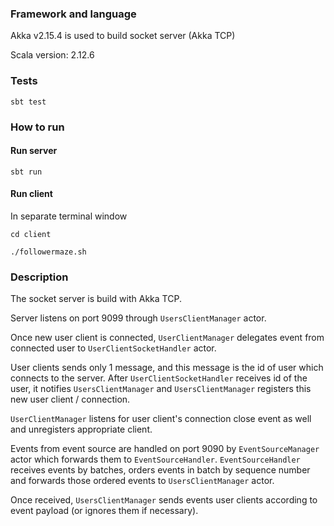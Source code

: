 ### Framework and language
Akka v2.15.4 is used to build socket server (Akka TCP)
 
Scala version: 2.12.6

### Tests
`sbt test`
 
### How to run 

#### Run server
`sbt run`

#### Run client
In separate terminal window

`cd client`

`./followermaze.sh`


### Description
The socket server is build with Akka TCP.

Server listens on port 9099 through `UsersClientManager` actor.


Once new user client is connected, `UserClientManager` delegates event from connected user
to `UserClientSocketHandler` actor.

User clients sends only 1 message, and this message is the id of user which connects to the server.
After `UserClientSocketHandler` receives id of the user, it notifies `UsersClientManager`
and `UsersClientManager` registers this new user client / connection.

`UserClientManager` listens for user client's connection close event as well and unregisters appropriate 
client.


Events from event source are handled on port 9090 by `EventSourceManager` actor which forwards them
to `EventSourceHandler`.
`EventSourceHandler` receives events by batches, orders events in batch by sequence number and forwards those ordered events
to `UsersClientManager` actor.

Once received, `UsersClientManager` sends events user clients according to event payload (or ignores them if necessary).







